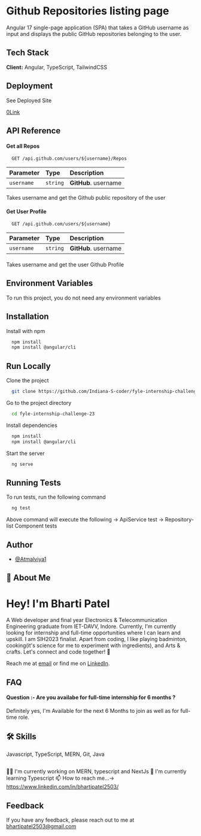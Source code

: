 
# Github Repositories listing page

Angular 17 single-page application (SPA) that takes a GitHub username as input and displays the public GitHub repositories belonging to the user.


## Tech Stack

**Client:** Angular, TypeScript, TailwindCSS


## Deployment

See Deployed Site

  [0Link]()

## API Reference

#### Get all Repos

```http
  GET /api.github.com/users/${username}/Repos
```
| Parameter | Type     | Description                |
| :-------- | :------- | :------------------------- |
| `username` | `string` | **GitHub**. username |

Takes username and get the Github public repository of the user

#### Get User Profile

```http
  GET /api.github.com/users/${username}

```
| Parameter | Type     | Description                       |
| :-------- | :------- | :-------------------------------- |
| `username`      | `string` | **GitHub**. username |

#### 
Takes username and get the user Github Profile


## Environment Variables

To run this project, you do not need any environment variables



## Installation

Install  with npm

```bash
  npm install 
  npm install @angular/cli
```
    
## Run Locally

Clone the project

```bash
  git clone https://github.com/Indiana-S-coder/fyle-internship-challenge-23.git
```

Go to the project directory

```bash
  cd fyle-internship-challenge-23
```

Install dependencies

```bash
  npm install
  npm install @angular/cli
```

Start the server

```bash
  ng serve
```


## Running Tests

To run tests, run the following command

```bash
  ng test
```
Above command will execute the following
  -> ApiService test
  -> Repository-list Component tests


## Author
- [@Atmalviya1](https://github.com/Indiana-S-coder)



## 🚀 About Me

# Hey! I'm Bharti Patel 
A Web developer and final year Electronics & Telecommunication Engineering graduate from IET-DAVV, Indore. Currently, I'm currently looking for internship and full-time opportunities where I can learn and upskill. I am SIH2023 finalist. Apart from coding, I like playing badminton, cooking(it's science for me to experiment with ingredients), and Arts & crafts. Let's connect and code together! 🚀

Reach me at [email](mailto:bhartipatel2503@gmail.com) or find me on [LinkedIn](https://www.linkedin.com/in/bhartipatel2503/).


## FAQ

#### Question :-  Are you availabe for full-time internship for 6 months ?
Definitely yes, I'm Available for the next 6 Months to join as well as for full-time role.


## 🛠 Skills
Javascript, TypeScript, MERN, Git, Java

## 
👩‍💻 I'm currently working on MERN, typescript and NextJs
🧠 I'm currently learning Typescript
📫 How to reach me...-> https://www.linkedin.com/in/bhartipatel2503/


## Feedback

If you have any feedback, please reach out to me at bhartipatel2503@gmail.com
